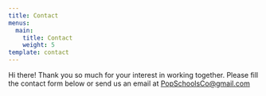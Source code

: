 ```yaml
---
title: Contact
menus:
  main:
    title: Contact
    weight: 5
template: contact
---
```

Hi there! Thank you so much for your interest in working together. Please fill the contact form below or send us an email at PopSchoolsCo@gmail.com
